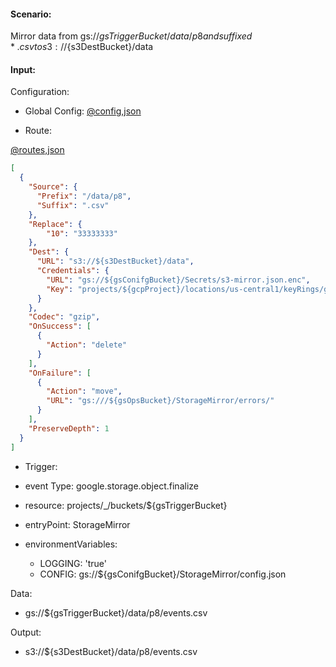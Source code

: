 #### Scenario:

Mirror data from gs://${gsTriggerBucket}/data/p8 and suffixed *.csv to s3://${s3DestBucket}/data

#### Input:

Configuration:

* Global Config: [@config,json](../../../config/gs.json)

* Route:

[@routes,json](rule.json)
```json
[
  {
    "Source": {
      "Prefix": "/data/p8",
      "Suffix": ".csv"
    },
    "Replace": {
        "10": "33333333"
    },
    "Dest": {
      "URL": "s3://${s3DestBucket}/data",
      "Credentials": {
        "URL": "gs://${gsConifgBucket}/Secrets/s3-mirror.json.enc",
        "Key": "projects/${gcpProject}/locations/us-central1/keyRings/gs_mirror_ring/cryptoKeys/gs_mirror_key"
      }
    },
    "Codec": "gzip",
    "OnSuccess": [
      {
        "Action": "delete"
      }
    ],
    "OnFailure": [
      {
        "Action": "move",
        "URL": "gs:///${gsOpsBucket}/StorageMirror/errors/"
      }
    ],
    "PreserveDepth": 1
  }
]
```
 


* Trigger:

* event Type: google.storage.object.finalize
* resource: projects/_/buckets/${gsTriggerBucket}
* entryPoint: StorageMirror
* environmentVariables:
  - LOGGING: 'true'
  - CONFIG: gs://${gsConifgBucket}/StorageMirror/config.json
 


Data:
- gs://${gsTriggerBucket}/data/p8/events.csv


Output:
- s3://${s3DestBucket}/data/p8/events.csv